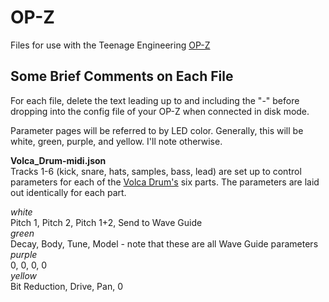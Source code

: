 # OP-Z
Files for use with the Teenage Engineering [OP-Z](https://teenage.engineering/guides/op-z)

## Some Brief Comments on Each File  
For each file, delete the text leading up to and including the "-" before dropping into the config file of your OP-Z when connected in disk mode.

Parameter pages will be referred to by LED color. Generally, this will be white, green, purple, and yellow. I'll note otherwise. 

**Volca_Drum-midi.json**  
Tracks 1-6 (kick, snare, hats, samples, bass, lead) are set up to control parameters for each of the [Volca Drum's](https://cdn.korg.com/us/support/download/files/aa0a404eb2b0fa59873677d825cc272e.pdf?response-content-disposition=inline%3Bfilename%2A%3DUTF-8%27%27volca_drum_split_ch_MIDI_Chart_E1.pdf&response-content-type=application%2Fpdf%3B) six parts. The parameters are laid out identically for each part.

*white*  
Pitch 1, Pitch 2, Pitch 1+2, Send to Wave Guide  
*green*  
Decay, Body, Tune, Model - note that these are all Wave Guide parameters  
*purple*  
0, 0, 0, 0  
*yellow*  
Bit Reduction, Drive, Pan, 0  
